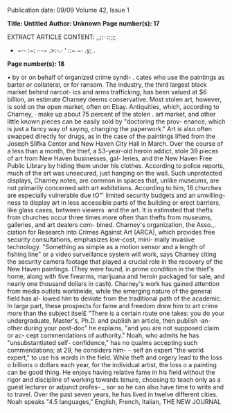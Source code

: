 Publication date: 09/09
Volume 42, Issue 1

**Title: Untitled**
**Author: Unknown**
**Page number(s): 17**

EXTRACT ARTICLE CONTENT:
,.;:· 
::;:; 
- ~·-
\:~: 
··-~ 
.>:-.· 
' 
::~ 
~· 
.y; 
. 



**Page number(s): 18**

• 
by or on behalf of organized crime syndi-
. cates who use the paintings as barter or 
collateral, or for ransom. The industry, the 
third largest black market behind narcot-
ics and arms trafficking, has been valued 
at $6 billion, an estimate Charney deems 
conservative. Most stolen art, however, is 
sold on the open market, often on Ebay. 
Antiquities, which, according to Charney, · 
make up about 75 percent of the stolen 
. art market, and other little known pieces 
can be easily sold by "doctoring the prov-
enance, which is just a fancy way of saying, 
changing the paperwork." 
Art is also often swapped directly for 
drugs, as in the case of the paintings lifted 
from the Joseph Slifka Center and New 
Haven City Hall in March. 
Over the 
course of a less than a month, the thief, a 
53-year-old heroin addict, stole 39 pieces 
of art from New Haven businesses, gal-
leries, and the New Haven Free Public 
Library by hiding them under his clothes. 
According to police reports, much of the 
art was unsecured, just hanging on the 
wall. Such unprotected displays, Charney 
notes, are common in spaces that, unlike 
museums, are not primarily concerned 
with art exhibitions. According to him, 
18 
churches are especially vulnerable due tO"' 
limited security budgets and an unwilling-
ness to display art in less accessible parts 
of the building or erect barriers, like glass 
cases, between viewers ·and the art. It is 
estimated that thefts from churches occur 
three times more often than thefts from 
museums, galleries, and art dealers com-
bined. Charney's organization, the Asso.,. 
ciation for Research into Crimes Against 
Art (ARCA), which provides free security 
consultations, emphasizes low-cost, mini-
mally invasive technology. "Something as 
simple as a motion sensor and a length of 
fishing line" or a video surveillance system 
will work, says Charney citing the security 
camera footage that played a crucial role in 
the recovery of the New Haven paintings. 
(They were found, in prime condition in 
the thief's home, along with five firearms, 
marijuana and heroin packaged for sale, 
and nearly one thousand dollars in cash). 
Charney's work has gained attention 
from media outlets worldwide, while the 
emerging nature of the general field has al-
lowed him to deviate from the traditional 
path of the academic. In large part, these 
prospects for fame and freedom drew him 
to art crime more than the subject itsel£ 
"There is a certain route one takes: you 
do your undergraduate, Master's, Ph.D. 
and publish an article, then publish ·an-
other during your post-doc" he explains, 
"and you are not supposed claim or ac-
cept commendations of authority." Noah, 
who admits he has "unsubstantiated self-
confidence," has no qualms accepting such 
commendations; at 29, he considers him-
·· 
self an expert 
"the world expert," to use 
his words 
in the field. 
While theft and orgery lead 
to the loss o billions o dollars 
each year, for the individual 
artist, the loss o a painting 
can be good thing. 
He enjoys having relative fame in his 
field without the rigor and discipline of 
working towards tenure, choosing to teach 
only as a guest lecturer or adjunct profes- _ 
sor so he can also have time to write and 
to travel. Over the past seven years, he has 
lived in twelve different cities. Noah speaks 
"4.5 languages," English, French, Italian, 
THE NEW JOURNAL